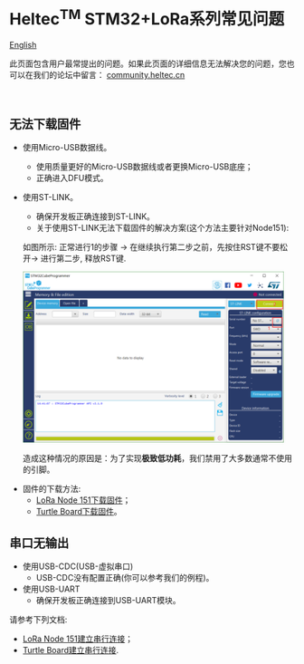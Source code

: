 # Heltec<sup>TM</sup> STM32+LoRa系列常见问题
[English](https://heltec-automation-docs.readthedocs.io/en/latest/stm32/frequently_asked_questions.html)

此页面包含用户最常提出的问题。如果此页面的详细信息无法解决您的问题，您也可以在我们的论坛中留言： [community.heltec.cn](http://community.heltec.cn/)

&nbsp;

## 无法下载固件

- 使用Micro-USB数据线。
  - 使用质量更好的Micro-USB数据线或者更换Micro-USB底座；
  - 正确进入DFU模式。
  
- 使用ST-LINK。
  
  - 确保开发板正确连接到ST-LINK。
  - 关于使用ST-LINK无法下载固件的解决方案(这个方法主要针对Node151):
  
  如图所示: 正常进行1的步骤 -> 在继续执行第二步之前，先按住RST键不要松开-> 进行第二步, 释放RST键.
  
  <img src="img/frequently_asked_questions/01.png" style="zoom:45%;" />
  
  造成这种情况的原因是：为了实现**极致低功耗**，我们禁用了大多数通常不使用的引脚。



* 固件的下载方法:
  * [LoRa Node 151下载固件](https://heltec-automation.readthedocs.io/zh_CN/latest/stm32/lora_node_151/download_firmware.html)；
  * [Turtle Board下载固件](https://heltec-automation.readthedocs.io/zh_CN/latest/stm32/turtle_board/download_firmware.html)。

## 串口无输出

- 使用USB-CDC(USB-虚拟串口)
  - USB-CDC没有配置正确(你可以参考我们的例程)。
- 使用USB-UART
  - 确保开发板正确连接到USB-UART模块。

请参考下列文档:

- [LoRa Node 151建立串行连接](https://heltec-automation.readthedocs.io/zh_CN/latest/stm32/lora_node_151/establish_serial_connection.html)；
- [Turtle Board建立串行连接](https://heltec-automation.readthedocs.io/zh_CN/latest/stm32/turtle_board/establish_serial_connection.html).